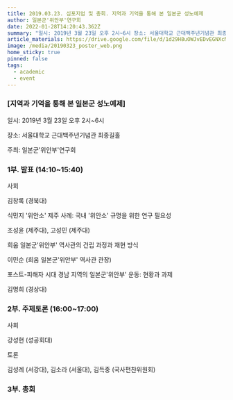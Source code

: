 ```yaml
---
title: 2019.03.23. 심포지엄 및 총회. 지역과 기억을 통해 본 일본군 성노예제
author: 일본군'위안부'연구회
date: 2022-01-28T14:20:43.362Z
summary: "일시: 2019년 3월 23일 오후 2시~6시 장소: 서울대학교 근대백주년기념관 최종길홀 주최: 일본군'위안부'연구회"
article_materials: https://drive.google.com/file/d/1d29H8uOWJvEDvEGNXcMOezyqlqjjMPMH/view?usp=sharing
image: /media/20190323_poster_web.png
home_sticky: true
pinned: false
tags:
  - academic
  - event
---
```

### \[지역과 기억을 통해 본 일본군 성노예제]

일시: 2019년 3월 23일 오후 2시~6시

장소: 서울대학교 근대백주년기념관 최종길홀

주최: 일본군'위안부'연구회 

 

### 1부. 발표 (14:10~15:40)

사회

김창록 (경북대)

식민지 '위안소' 제주 사례: 국내 '위안소' 규명을 위한 연구 필요성 

조성윤 (제주대), 고성민 (제주대)

희움 일본군'위안부' 역사관의 건립 과정과 재현 방식

이민순 (희움 일본군'위안부' 역사관 관장)

포스트-피해자 시대 경남 지역의 일본군'위안부' 운동: 현황과 과제

김명희 (경상대) 

 

### 2부. 주제토론 (16:00~17:00)

사회

강성현 (성공회대)

토론

김성례 (서강대), 김소라 (서울대), 김득중 (국사편찬위원회)



### 3부. 총회